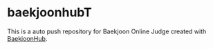 # baekjoonhubT
This is a auto push repository for Baekjoon Online Judge created with [BaekjoonHub](https://github.com/BaekjoonHub/BaekjoonHub).
